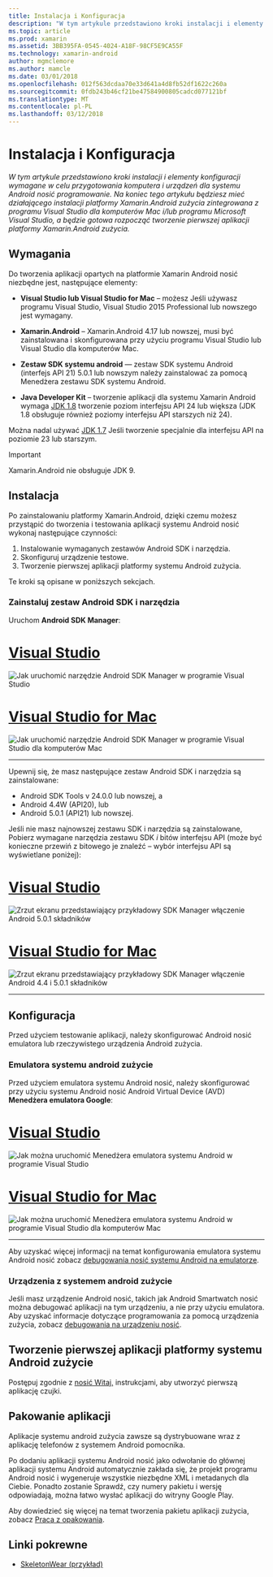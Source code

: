 ```yaml
---
title: Instalacja i Konfiguracja
description: "W tym artykule przedstawiono kroki instalacji i elementy konfiguracji wymagane w celu przygotowania komputera i urządzeń dla systemu Android nosić programowanie. Na koniec tego artykułu będziesz mieć działającego instalacji platformy Xamarin.Android zużycia zintegrowana z programu Visual Studio dla komputerów Mac i/lub programu Microsoft Visual Studio, a będzie gotowa rozpocząć tworzenie pierwszej aplikacji platformy Xamarin.Android zużycia."
ms.topic: article
ms.prod: xamarin
ms.assetid: 3BB395FA-0545-4024-A18F-98CF5E9CA55F
ms.technology: xamarin-android
author: mgmclemore
ms.author: mamcle
ms.date: 03/01/2018
ms.openlocfilehash: 012f563dcdaa70e33d641a4d8fb52df1622c260a
ms.sourcegitcommit: 0fdb243b46cf21be47584900805cadcd077121bf
ms.translationtype: MT
ms.contentlocale: pl-PL
ms.lasthandoff: 03/12/2018
---
```

# <a name="setup-and-installation"></a>Instalacja i Konfiguracja

_W tym artykule przedstawiono kroki instalacji i elementy konfiguracji wymagane w celu przygotowania komputera i urządzeń dla systemu Android nosić programowanie. Na koniec tego artykułu będziesz mieć działającego instalacji platformy Xamarin.Android zużycia zintegrowana z programu Visual Studio dla komputerów Mac i/lub programu Microsoft Visual Studio, a będzie gotowa rozpocząć tworzenie pierwszej aplikacji platformy Xamarin.Android zużycia._

## <a name="requirements"></a>Wymagania

Do tworzenia aplikacji opartych na platformie Xamarin Android nosić niezbędne jest, następujące elementy:

-   **Visual Studio lub Visual Studio for Mac** &ndash; możesz Jeśli używasz programu Visual Studio, Visual Studio 2015 Professional lub nowszego jest wymagany.

-   **Xamarin.Android** &ndash; Xamarin.Android 4.17 lub nowszej, musi być zainstalowana i skonfigurowana przy użyciu programu Visual Studio lub Visual Studio dla komputerów Mac.

-   **Zestaw SDK systemu android** — zestaw SDK systemu Android (interfejs API 21) 5.0.1 lub nowszym należy zainstalować za pomocą Menedżera zestawu SDK systemu Android.

-   **Java Developer Kit** &ndash; tworzenie aplikacji dla systemu Xamarin Android wymaga [JDK 1.8](http://www.oracle.com/technetwork/java/javase/downloads/jdk8-downloads-2133151.html) tworzenie poziom interfejsu API 24 lub większa (JDK 1.8 obsługuje również poziomy interfejsu API starszych niż 24).

Można nadal używać [JDK 1.7](http://www.oracle.com/technetwork/java/javase/downloads/jdk7-downloads-1880260.html) Jeśli tworzenie specjalnie dla interfejsu API na poziomie 23 lub starszym.

> [!IMPORTANT]
> Xamarin.Android nie obsługuje JDK 9.

## <a name="installation"></a>Instalacja

Po zainstalowaniu platformy Xamarin.Android, dzięki czemu możesz przystąpić do tworzenia i testowania aplikacji systemu Android nosić wykonaj następujące czynności: 

1.  Instalowanie wymaganych zestawów Android SDK i narzędzia.
2.  Skonfiguruj urządzenie testowe.
3.  Tworzenie pierwszej aplikacji platformy systemu Android zużycia.

Te kroki są opisane w poniższych sekcjach.


### <a name="install-android-sdk-and-tools"></a>Zainstaluj zestaw Android SDK i narzędzia 

Uruchom **Android SDK Manager**: 

# <a name="visual-studiotabvswin"></a>[Visual Studio](#tab/vswin)

![Jak uruchomić narzędzie Android SDK Manager w programie Visual Studio](installation-images/vs/sdk-menu.png)

# <a name="visual-studio-for-mactabvsmac"></a>[Visual Studio for Mac](#tab/vsmac)

![Jak uruchomić narzędzie Android SDK Manager w programie Visual Studio dla komputerów Mac](installation-images/xs/sdk-menu.png)

-----


Upewnij się, że masz następujące zestaw Android SDK i narzędzia są zainstalowane:

* Android SDK Tools v 24.0.0 lub nowszej, a
* Android 4.4W (API20), lub
* Android 5.0.1 (API21) lub nowszej.

Jeśli nie masz najnowszej zestawu SDK i narzędzia są zainstalowane, Pobierz wymagane narzędzia zestawu SDK *i* bitów interfejsu API (może być konieczne przewiń z bitowego je znaleźć &ndash; wybór interfejsu API są wyświetlane poniżej): 

# <a name="visual-studiotabvswin"></a>[Visual Studio](#tab/vswin)

![Zrzut ekranu przedstawiający przykładowy SDK Manager włączenie Android 5.0.1 składników](installation-images/vs/sdk-select.png)

# <a name="visual-studio-for-mactabvsmac"></a>[Visual Studio for Mac](#tab/vsmac)

![Zrzut ekranu przedstawiający przykładowy SDK Manager włączenie Android 4.4 i 5.0.1 składników](installation-images/xs/sdk-select.png)

-----


## <a name="configuration"></a>Konfiguracja

Przed użyciem testowanie aplikacji, należy skonfigurować Android nosić emulatora lub rzeczywistego urządzenia Android zużycia. 


### <a name="android-wear-emulator"></a>Emulatora systemu android zużycie

Przed użyciem emulatora systemu Android nosić, należy skonfigurować przy użyciu systemu Android nosić Android Virtual Device (AVD) **Menedżera emulatora Google**:

# <a name="visual-studiotabvswin"></a>[Visual Studio](#tab/vswin)

![Jak można uruchomić Menedżera emulatora systemu Android w programie Visual Studio](installation-images/vs/emulator-menu.png)

# <a name="visual-studio-for-mactabvsmac"></a>[Visual Studio for Mac](#tab/vsmac)

![Jak można uruchomić Menedżera emulatora systemu Android w programie Visual Studio dla komputerów Mac](installation-images/xs/emulator-menu.png)

-----

Aby uzyskać więcej informacji na temat konfigurowania emulatora systemu Android nosić zobacz [debugowania nosić systemu Android na emulatorze](~/android/wear/deploy-test/debug-on-emulator.md).


### <a name="android-wear-device"></a>Urządzenia z systemem android zużycie

Jeśli masz urządzenie Android nosić, takich jak Android Smartwatch nosić można debugować aplikacji na tym urządzeniu, a nie przy użyciu emulatora. Aby uzyskać informacje dotyczące programowania za pomocą urządzenia zużycia, zobacz [debugowania na urządzeniu nosić](~/android/wear/deploy-test/debug-on-device.md).


## <a name="create-your-first-android-wear-app"></a>Tworzenie pierwszej aplikacji platformy systemu Android zużycie

Postępuj zgodnie z [nosić Witaj,](~/android/wear/get-started/hello-wear.md) instrukcjami, aby utworzyć pierwszą aplikację czujki.


## <a name="packaging-your-app"></a>Pakowanie aplikacji

Aplikacje systemu android zużycia zawsze są dystrybuowane wraz z aplikację telefonów z systemem Android pomocnika. 

Po dodaniu aplikacji systemu Android nosić jako odwołanie do głównej aplikacji systemu Android automatycznie zakłada się, że projekt programu Android nosić i wygeneruje wszystkie niezbędne XML i metadanych dla Ciebie. Ponadto zostanie Sprawdź, czy numery pakietu i wersję odpowiadają, można łatwo wysłać aplikacji do witryny Google Play. 

Aby dowiedzieć się więcej na temat tworzenia pakietu aplikacji zużycia, zobacz [Praca z opakowania](~/android/wear/deploy-test/packaging.md).


## <a name="related-links"></a>Linki pokrewne

- [SkeletonWear (przykład)](https://developer.xamarin.com/samples/SkeletonWear/)
